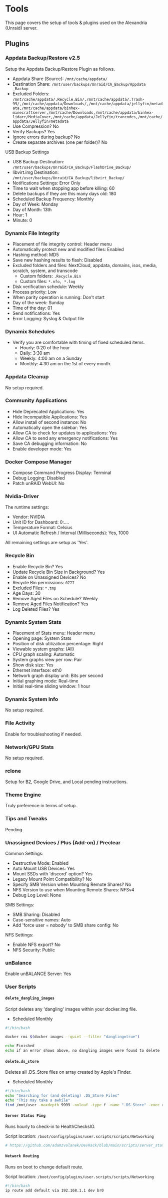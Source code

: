 # Tools

This page covers the setup of tools & plugins used on the Alexandria (Unraid) server.

## Plugins

### Appdata Backup/Restore v2.5

Setup the Appdata Backup/Restore Plugin as follows.

- Appdata Share (Source): `/mnt/cache/appdata/`
- Destination Share: `/mnt/user/backups/Unraid/CA_Backup/Appdata _Backup`
- Excluded Folders: `/mnt/cache/appdata/.Recycle.Bin/,/mnt/cache/appdata/.Trash-99/,/mnt/cache/appdata/Downloads/,/mnt/cache/appdata/jellyfin/metadata,/mnt/cache/appdata/binhex-minecraftserver,/mnt/cache/Downloads,/mnt/cache/appdata/binhex-lidarr/MediaCover,/mnt/cache/appdata/Jellyfin/trancodes,/mnt/cache/appdata/Jellyfin/metadata`
- Use Compression? No
- Verify Backups? Yes
- Ignore errors during backup? No
- Create separate archives (one per folder)? No

USB Backup Settings

- USB Backup Destination: `/mnt/user/backups/Unraid/CA_Backup/FlashDrive_Backup/`
- libvirt.img Destination: `/mnt/user/backups/Unraid/CA_Backup/libvirt_Backup/`
- Notifications Settings: Error Only
- Time to wait when stopping app before killing: 60
- Delete backups if they are this many days old: 180
- Scheduled Backup Frequency: Monthly
- Day of Week: Monday
- Day of Month: 13th
- Hour: 1
- Minute: 0

### Dynamix File Integrity

- Placement of file integrity control: Header menu
- Automatically protect new and modified files: Enabled
- Hashing method: MD5
- Save new hashing results to flash: Disabled
- Excluded folders and files: NextCloud, appdata, domains, isos, media, scratch, system, and transcode
  - Custom folders: `.Recycle.Bin`
  - Custom files: `*.nfo, *.log`
- Disk verification schedule: Weekly
- Process priority: Low
- When parity operation is running: Don't start
- Day of the week: Sunday
- Time of the day: 01
- Send notifications: Yes
- Error Logging: Syslog & Output file

### Dynamix Schedules

- Verify you are comfortable with timing of fixed scheduled items.
  - Hourly: 0:20 of the hour
  - Daily: 3:30 am
  - Weekly: 4:00 am on a Sunday
  - Monthly: 4:30 am on the 1st of every month.

### Appdata Cleanup

No setup required.

### Community Applications

- Hide Deprecated Applications: Yes
- Hide Incompatible Applications: Yes
- Allow install of second instance: No
- Automatically open the sidebar: Yes
- Allow CA to check for updates to applications: Yes
- Allow CA to send any emergency notifications: Yes
- Save CA debugging information: No
- Enable developer mode: Yes

### Docker Compose Manager

- Compose Command Progress Display: Terminal
- Debug Logging: Disabled
- Patch unRAID WebUI: No

### Nvidia-Driver

The runtime settings:

- Vendor: NVIDIA
- Unit ID for Dashboard: 0:....
- Temperature Format: Celsius
- UI Automatic Refresh / Interval (Milliseconds): Yes, 1000

All remaining settings are setup as 'Yes'.

### Recycle Bin

- Enable Recycle Bin? Yes
- Update Recycle Bin Size in Background? Yes
- Enable on Unassigned Devices? No
- Recycle Bin permissions: `0777`
- Excluded Files: `*.tmp`
- Age Days: 30
- Remove Aged Files on Schedule? Weekly
- Remove Aged Files Notification? Yes
- Log Deleted Files? Yes

### Dynamix System Stats

- Placement of Stats menu: Header menu
- Opening page: System Stats
- Position of disk utilization percentage: Right
- Viewable system graphs: (All)
- CPU graph scaling: Automatic
- System graphs view per row: Pair
- Show disk size: Yes
- Ethernet interface: eth0
- Network graph display unit: Bits per second
- Initial graphing mode: Real-time
- Initial real-time sliding window: 1 hour

### Dynamix System Info

No setup required.

### File Activity

Enable for troubleshooting if needed.

### Network/GPU Stats

No setup required.

### rclone

Setup for B2, Google Drive, and Local pending instructions.

### Theme Engine

Truly preference in terms of setup.

### Tips and Tweaks

Pending

### Unassigned Devices / Plus (Add-on) / Preclear

Common Settings:

- Destructive Mode: Enabled
- Auto Mount USB Devices: Yes
- Mount SSDs with 'discord' option? Yes
- Legacy Mount Point Compatibility? No
- Specify SMB Version when Mounting Remote Shares? No
- NFS Version to use when Mounting Remote Shares: NFSv4
- Debug Log Level: None

SMB Settings:

- SMB Sharing: Disabled
- Case-sensitive names: Auto
- Add 'force user = nobody' to SMB share config: No

NFS Settings:

- Enable NFS export? No
- NFS Security: Public

### unBalance

Enable unBALANCE Server: Yes

### User Scripts

#### `delete_dangling_images`

Script deletes any 'dangling' images within your docker.img file.

- Scheduled Monthly

```bash
#!/bin/bash

docker rmi $(docker images --quiet --filter "dangling=true")

echo Finished
echo if an error shows above, no dangling images were found to delete
```

#### `delete.ds_store`

Deletes all .DS_Store files on array created by Apple's Finder.

- Scheduled Monthly

```bash
#!/bin/bash
echo "Searching for (and deleting) .DS_Store Files"
echo "This may take a awhile"
find /mnt/user -maxdepth 9999 -noleaf -type f -name ".DS_Store" -exec rm "{}" \;
```

#### `Server Status Ping`

Runs hourly to check-in to HealthChecksIO.

Script location: `/boot/config/plugins/user.scripts/scripts/Networking`

```bash
# https://github.com/adamzvolanek/DevRack/blob/main/scripts/server_status_ping.sh
```

#### `Network Routing`

Runs on boot to change default route.

Script location: `/boot/config/plugins/user.scripts/scripts/Networking`

```bash
#!/bin/bash
ip route add default via 192.168.1.1 dev br0
```
